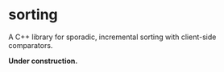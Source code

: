 # sorting

A C++ library for sporadic, incremental sorting with client-side comparators.

**Under construction.**
